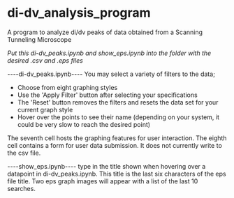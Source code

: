 # di-dv_analysis_program
A program to analyze di/dv peaks of data obtained from a Scanning Tunneling Microscope


*Put this di-dv_peaks.ipynb and show_eps.ipynb into the folder with the desired .csv and .eps files*

----di-dv_peaks.ipynb----
You may select a variety of filters to the data;
  - Choose from eight graphing styles
  - Use the 'Apply Filter' button after selecting your specifications
  - The 'Reset' button removes the filters and resets the data set for your current graph style
  - Hover over the points to see their name (depending on your system, it could be very slow to reach the desired point)
  


The seventh cell hosts the graphing features for user interaction.
The eighth cell contains a form for user data submission.  It does not currently write to the csv file.



----show_eps.ipynb----
type in the title shown when hovering over a datapoint in di-dv_peaks.ipynb.  This title is the last six characters of the eps file title.  Two eps graph images will appear with a list of the last 10 searches.

  
